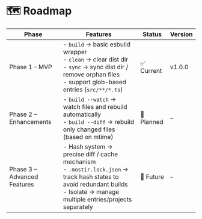 # 🗺 Roadmap

| Phase | Features | Status | Version |
|-------|-----------|--------|---------|
| Phase 1 – MVP | - `build` → basic esbuild wrapper <br /> - `clean` → clear dist dir <br /> - `sync` → sync dist dir / remove orphan files <br /> - support glob-based entries (`src/**/*.ts`) | ✅ Current | v1.0.0 |
| Phase 2 – Enhancements | - `build --watch` → watch files and rebuild automatically <br /> - `build --diff` → rebuild only changed files (based on mtime) | 🔄 Planned | – |
| Phase 3 – Advanced Features | - Hash system → precise diff / cache mechanism <br /> - `.mostir.lock.json` → track hash states to avoid redundant builds <br /> - Isolate → manage multiple entries/projects separately | 🔑 Future | – |

